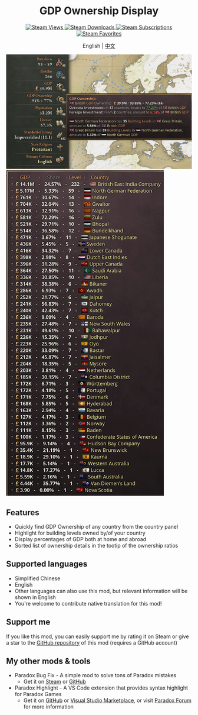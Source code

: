 <h1 align="center">GDP Ownership Display</h1>

<p align="center">
	<a href="https://steamcommunity.com/sharedfiles/filedetails/?id=3290552216">
		<img src="https://img.shields.io/steam/views/3290552216" alt="Steam Views">
	</a>
	<a href="https://steamcommunity.com/sharedfiles/filedetails/?id=3290552216">
		<img src="https://img.shields.io/steam/downloads/3290552216" alt="Steam Downloads">
	</a>
	<a href="https://steamcommunity.com/sharedfiles/filedetails/?id=3290552216">
		<img src="https://img.shields.io/steam/subscriptions/3290552216" alt="Steam Subscriptions">
	</a>
	<a href="https://steamcommunity.com/sharedfiles/filedetails/?id=3290552216">
		<img src="https://img.shields.io/steam/favorites/3290552216" alt="Steam Favorites">
	</a>
</p>

<p align="center">English | <a href="README.zh.md">中文</a></p>

![Thumbnail](thumbnail.png)
![Thumbnail 2](thumbnail2.png)

## Features

- Quickly find GDP Ownership of any country from the country panel
- Highlight for building levels owned by/of your country
- Display percentages of GDP both at home and abroad
- Sorted list of ownership details in the tootip of the ownership ratios

## Supported languages

- Simplified Chinese
- English
- Other languages can also use this mod, but relevant information will be shown in English
- You're welcome to contribute native translation for this mod!

## Support me

If you like this mod, you can easily support me by rating it on Steam or give a star to the [GitHub repository](https://github.com/dragon-archer/vic3-mods.git) of this mod (requires a GitHub account)

## My other mods & tools

- Paradox Bug Fix - A simple mod to solve tons of Paradox mistakes
	- Get it on [Steam](https://steamcommunity.com/sharedfiles/filedetails/?id=3277665729) or [GitHub](https://github.com/dragon-archer/vic3-mods/tree/main/Paradox%20Bug%20Fix)
- Paradox Highlight - A VS Code extension that provides syntax highlight for Paradox Games
	- Get it on [GitHub](https://github.com/dragon-archer/paradox-highlight) or [Visual Studio Marketplace](https://marketplace.visualstudio.com/items?itemName=dragon-archer.paradox-highlight), or visit [Paradox Forum](https://forum.paradoxplaza.com/forum/threads/modding-tool-paradox-highlight-a-vscode-extension-for-highlighting-paradox-scripts.1686066/) for more information
